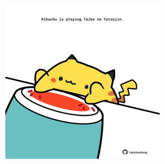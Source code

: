 <!-- built at 02/08/2023, 08:00:48 UTC -->
<p align="center">
  <img width="500" height="500" src="./ReadmeImage.svg">
</p>
